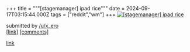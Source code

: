 +++
title = """[stagemanager] ipad rice"""
date = 2024-09-17T03:15:44.000Z
tags = ["reddit","wm"]
+++
[![[stagemanager] ipad rice](https://b.thumbs.redditmedia.com/Mwyg9prfuN-aip5oGOE1k2soo60bPQIIwS7MGP7E6WI.jpg "[stagemanager] ipad rice")](https://www.reddit.com/r/unixporn/comments/1fiogp2/stagemanager_ipad_rice/)

submitted by [/u/x\_ero](https://www.reddit.com/user/x_ero)  
[\[link\]](https://www.reddit.com/gallery/1fiogp2) [\[comments\]](https://www.reddit.com/r/unixporn/comments/1fiogp2/stagemanager_ipad_rice/)

[link](https://www.reddit.com/r/unixporn/comments/1fiogp2/stagemanager_ipad_rice/)
